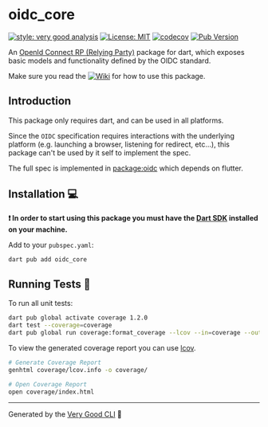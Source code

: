 # oidc_core

[![style: very good analysis][very_good_analysis_badge]][very_good_analysis_link]
[![License: MIT][license_badge]][license_link]
[![codecov][coverage_badge]][coverage_link]
[![Pub Version][pub_badge]][pub_link]

An [OpenId Connect RP (Relying Party)][spec_link] package for dart, which exposes basic models and functionality defined by the OIDC standard.

Make sure you read the [![Wiki](https://img.shields.io/badge/wiki-purple)](https://bdaya-dev.github.io/oidc_core/) for how to use this package.

## Introduction

This package only requires dart, and can be used in all platforms.

Since the `OIDC` specification requires interactions with the underlying platform (e.g. launching a browser, listening for redirect, etc...), this package can't be used by it self to implement the spec.

The full spec is implemented in [package:oidc](https://github.com/Bdaya-Dev/oidc/tree/main/packages/oidc) which depends on flutter.

## Installation 💻

**❗ In order to start using this package you must have the [Dart SDK][dart_install_link] installed on your machine.**

Add to your `pubspec.yaml`:

```sh
dart pub add oidc_core
```

## Running Tests 🧪

To run all unit tests:

```sh
dart pub global activate coverage 1.2.0
dart test --coverage=coverage
dart pub global run coverage:format_coverage --lcov --in=coverage --out=coverage/lcov.info
```

To view the generated coverage report you can use [lcov](https://github.com/linux-test-project/lcov).

```sh
# Generate Coverage Report
genhtml coverage/lcov.info -o coverage/

# Open Coverage Report
open coverage/index.html
```

---

Generated by the [Very Good CLI][very_good_cli_link] 🤖

[spec_link]: https://openid.net/wg/connect/specifications/
[coverage_link]: https://codecov.io/github/Bdaya-Dev/oidc
[coverage_badge]: https://codecov.io/github/Bdaya-Dev/oidc/graph/badge.svg?token=HSEDM6I7TH
[dart_install_link]: https://dart.dev/get-dart
[pub_badge]: https://img.shields.io/pub/v/oidc_core
[pub_link]: https://pub.dev/packages/oidc_core
[license_badge]: https://img.shields.io/badge/license-MIT-blue.svg
[license_link]: https://opensource.org/licenses/MIT
[very_good_analysis_badge]: https://img.shields.io/badge/style-very_good_analysis-B22C89.svg
[very_good_analysis_link]: https://pub.dev/packages/very_good_analysis
[very_good_cli_link]: https://github.com/VeryGoodOpenSource/very_good_cli


